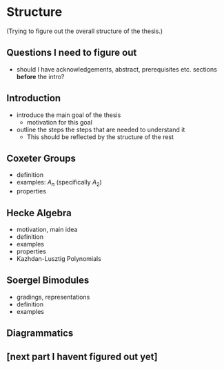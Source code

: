 # Structure

(Trying to figure out the overall structure of the thesis.)

## Questions I need to figure out
- should I have acknowledgements, abstract, prerequisites etc. sections **before** the intro?

## Introduction
- introduce the main goal of the thesis
  - motivation for this goal
- outline the steps the steps that are needed to understand it
  - This should be reflected by the structure of the rest

## Coxeter Groups
- definition
- examples: $A_n$ (specifically $A_2$)
- properties

## Hecke Algebra
- motivation, main idea
- definition
- examples
- properties
- Kazhdan-Lusztig Polynomials


## Soergel Bimodules
- gradings, representations
- definition
- examples



## Diagrammatics

## [next part I havent figured out yet]



